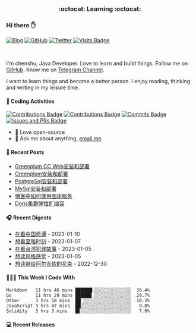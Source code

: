 <p align="center">
 <h3 align="center">:octocat: Learning :octocat:</h3>
</p>

### Hi there ✋

[![Blog](https://img.shields.io/badge/Blog-chensoul-9cf?style=flat-square)](https://blog.chensoul.com)
[![GitHub](https://img.shields.io/github/followers/chensoul?logo=github&style=flat-square)](https://github.com/chensoul)
[![Twitter](https://img.shields.io/twitter/follow/chenshu_eth?logo=twitter&style=flat-square)](https://twitter.com/chenshu_eth)
[![Visits Badge](https://badges.strrl.dev/visits/chensoul/chensoul?style=flat-square)](https://github.com/chensoul)

<br />

I'm chenshu, Java Developer. Love to learn and build things. Follow me on [GitHub](https://github.com/chensoul). Know me on [Telegram Channel](https://t.me/chenshu_eth).

I want to learn things and become a better person. I enjoy reading, thinking and writing in my leisure time.

#### 🔨 Coding Activities

[![Contributions Badge](https://badges.strrl.dev/contributions/all/chensoul?style=flat-square)](https://github.com/chensoul)
[![Contributions Badge](https://badges.strrl.dev/contributions/weekly/chensoul?style=flat-square)](https://github.com/chensoul)
[![Commits Badge](https://badges.strrl.dev/commits/weekly/chensoul?style=flat-square)](https://github.com/pseudoyu)
[![Issues and PRs Badge](https://badges.strrl.dev/issues-and-prs/weekly/chensoul?style=flat-square)](https://github.com/chensoul)

- 💼 Love open-source
- 💬 Ask me about anything, [email me](mailto:chenshu.eth@gmail.com)

#### 📰 Recent Posts

<!-- blog starts -->
* <a href=https://blog.chensoul.com/posts/greenplum-cc-web-install-deploy/ target='_blank'>Greenplum CC Web安装和部署</a>
* <a href=https://blog.chensoul.com/posts/greenplum-install-deploy/ target='_blank'>Greenplum安装和部署</a>
* <a href=https://blog.chensoul.com/posts/postgresql-install-deploy/ target='_blank'>PostgreSql安装和部署</a>
* <a href=https://blog.chensoul.com/posts/mysql-install-deploy/ target='_blank'>MySql安装和部署</a>
* <a href=https://blog.chensoul.com/posts/using-images-in-blog/ target='_blank'>博客中如何使用图床服务</a>
* <a href=https://blog.chensoul.com/posts/doris-cluster-elastic-expansion/ target='_blank'>Doris集群弹性扩缩容</a>
<!-- blog ends -->

#### 🎧 Recent Digests

<!-- douban starts -->
* <a href='http://movie.douban.com/subject/35674355/' target='_blank'>在看中国奇谭</a> - 2023-01-10
* <a href='http://movie.douban.com/subject/26761416/' target='_blank'>想看至暗时刻</a> - 2023-01-07
* <a href='http://movie.douban.com/subject/35699947/' target='_blank'>在看台湾犯罪故事</a> - 2023-01-05
* <a href='https://book.douban.com/subject/30186025/' target='_blank'>想读风格感觉</a> - 2023-01-05
* <a href='https://book.douban.com/subject/26362836/' target='_blank'>想读献给阿尔吉侬的花束</a> - 2022-12-30
<!-- douban ends -->

#### 👨🏻‍💻 This Week I Code With

<!-- code_time starts -->

```text
Markdown   11 hrs 46 mins ██████▍░░░░░░░░░░░░░░  30.4%
Go         11 hrs 29 mins ██████▏░░░░░░░░░░░░░░  29.7%
Other      3 hrs 58 mins  ██▏░░░░░░░░░░░░░░░░░░  10.3%
JavaScript 3 hrs 47 mins  ██░░░░░░░░░░░░░░░░░░░   9.8%
Solidity   3 hrs 3 mins   █▋░░░░░░░░░░░░░░░░░░░   7.9%
```

<!-- code_time ends -->


#### 💻 Recent Releases

<!-- recent_releases starts -->

<!-- recent_releases ends -->
